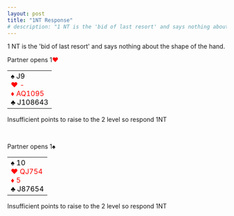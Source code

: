 ```yaml
---
layout: post
title: "1NT Response"
# description: "1 NT is the 'bid of last resort' and says nothing about the shape of the hand."
---
```

1 NT is the 'bid of last resort' and says nothing about the shape of the hand.

Partner opens 1<font style='color:red;'>&hearts;</font>

<table style='width: auto; border: 0;'>
  <td style='border: 0;'>
  <font style='color:black;'>&spades; J9</font>
  <br/> <font style='color:red;'>&hearts; - </font>
  <br/> <font style='color:red;'>&diams; AQ1095 </font>
  <br/> <font style='color:black;'>&clubs; J108643</font>
  </td>
</table>

Insufficient points to raise to the 2 level so respond 1NT

<br>

Partner opens 1<font style='color:black;'>&spades;</font>

<table style='width: auto; border: 0;'>
  <td style='border: 0;'>
  <font style='color:black;'>&spades; 10</font>
  <br/> <font style='color:red;'>&hearts; QJ754 </font>
  <br/> <font style='color:red;'>&diams; 5 </font>
  <br/> <font style='color:black;'>&clubs; J87654</font>
  </td>
</table>

Insufficient points to raise to the 2 level so respond 1NT